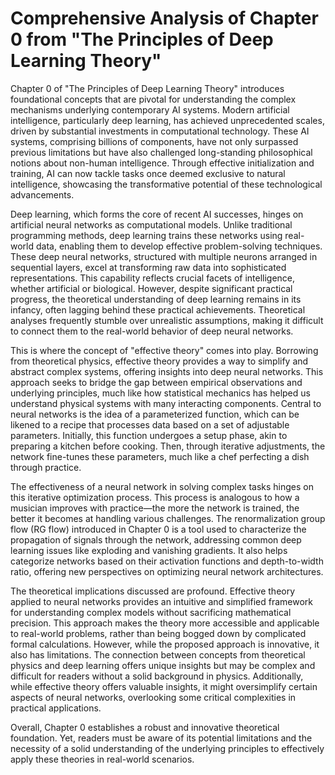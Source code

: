 # Comprehensive Analysis of Chapter 0 from "The Principles of Deep Learning Theory"

Chapter 0 of "The Principles of Deep Learning Theory" introduces foundational concepts that are pivotal for understanding the complex mechanisms underlying contemporary AI systems. Modern artificial intelligence, particularly deep learning, has achieved unprecedented scales, driven by substantial investments in computational technology. These AI systems, comprising billions of components, have not only surpassed previous limitations but have also challenged long-standing philosophical notions about non-human intelligence. Through effective initialization and training, AI can now tackle tasks once deemed exclusive to natural intelligence, showcasing the transformative potential of these technological advancements.

Deep learning, which forms the core of recent AI successes, hinges on artificial neural networks as computational models. Unlike traditional programming methods, deep learning trains these networks using real-world data, enabling them to develop effective problem-solving techniques. These deep neural networks, structured with multiple neurons arranged in sequential layers, excel at transforming raw data into sophisticated representations. This capability reflects crucial facets of intelligence, whether artificial or biological. However, despite significant practical progress, the theoretical understanding of deep learning remains in its infancy, often lagging behind these practical achievements. Theoretical analyses frequently stumble over unrealistic assumptions, making it difficult to connect them to the real-world behavior of deep neural networks.

This is where the concept of "effective theory" comes into play. Borrowing from theoretical physics, effective theory provides a way to simplify and abstract complex systems, offering insights into deep neural networks. This approach seeks to bridge the gap between empirical observations and underlying principles, much like how statistical mechanics has helped us understand physical systems with many interacting components. Central to neural networks is the idea of a parameterized function, which can be likened to a recipe that processes data based on a set of adjustable parameters. Initially, this function undergoes a setup phase, akin to preparing a kitchen before cooking. Then, through iterative adjustments, the network fine-tunes these parameters, much like a chef perfecting a dish through practice.

The effectiveness of a neural network in solving complex tasks hinges on this iterative optimization process. This process is analogous to how a musician improves with practice—the more the network is trained, the better it becomes at handling various challenges. The renormalization group flow (RG flow) introduced in Chapter 0 is a tool used to characterize the propagation of signals through the network, addressing common deep learning issues like exploding and vanishing gradients. It also helps categorize networks based on their activation functions and depth-to-width ratio, offering new perspectives on optimizing neural network architectures.

The theoretical implications discussed are profound. Effective theory applied to neural networks provides an intuitive and simplified framework for understanding complex models without sacrificing mathematical precision. This approach makes the theory more accessible and applicable to real-world problems, rather than being bogged down by complicated formal calculations. However, while the proposed approach is innovative, it also has limitations. The connection between concepts from theoretical physics and deep learning offers unique insights but may be complex and difficult for readers without a solid background in physics. Additionally, while effective theory offers valuable insights, it might oversimplify certain aspects of neural networks, overlooking some critical complexities in practical applications.

Overall, Chapter 0 establishes a robust and innovative theoretical foundation. Yet, readers must be aware of its potential limitations and the necessity of a solid understanding of the underlying principles to effectively apply these theories in real-world scenarios.
